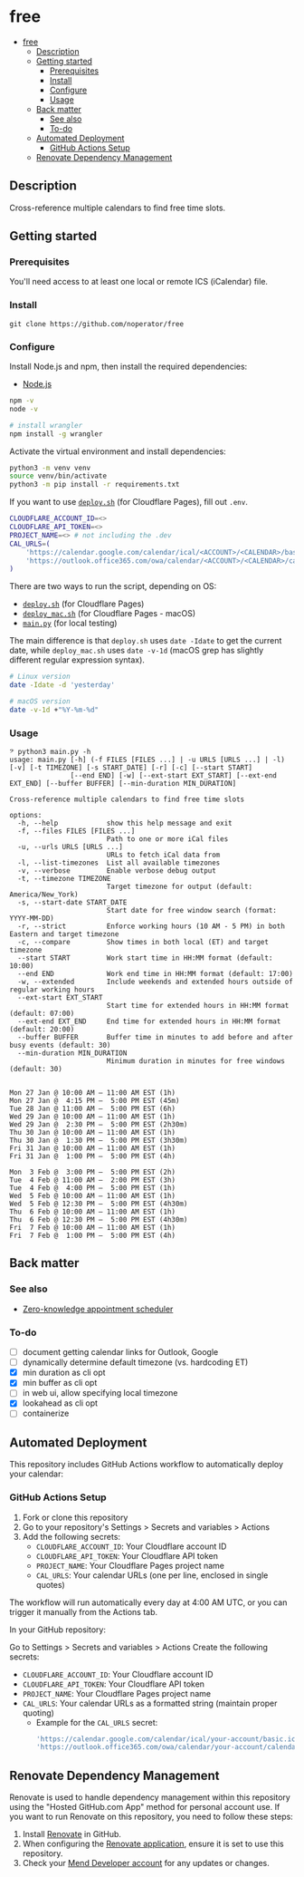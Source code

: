 # free

- [free](#free)
  - [Description](#description)
  - [Getting started](#getting-started)
    - [Prerequisites](#prerequisites)
    - [Install](#install)
    - [Configure](#configure)
    - [Usage](#usage)
  - [Back matter](#back-matter)
    - [See also](#see-also)
    - [To-do](#to-do)
  - [Automated Deployment](#automated-deployment)
    - [GitHub Actions Setup](#github-actions-setup)
  - [Renovate Dependency Management](#renovate-dependency-management)

## Description

Cross-reference multiple calendars to find free time slots.

## Getting started

### Prerequisites

You'll need access to at least one local or remote ICS (iCalendar) file.

### Install

```
git clone https://github.com/noperator/free
```

### Configure

Install Node.js and npm, then install the required dependencies:

- [Node.js](https://nodejs.org/en/download/)

```bash
npm -v
node -v

# install wrangler
npm install -g wrangler
```

Activate the virtual environment and install dependencies:

```bash
python3 -m venv venv
source venv/bin/activate
python3 -m pip install -r requirements.txt
```

If you want to use [`deploy.sh`](./deploy.sh) (for Cloudflare Pages), fill out `.env`.

```bash
CLOUDFLARE_ACCOUNT_ID=<>
CLOUDFLARE_API_TOKEN=<>
PROJECT_NAME=<> # not including the .dev
CAL_URLS=(
    'https://calendar.google.com/calendar/ical/<ACCOUNT>/<CALENDAR>/basic.ics'
    'https://outlook.office365.com/owa/calendar/<ACCOUNT>/<CALENDAR>/calendar.ics'
)
```

There are two ways to run the script, depending on OS:

- [`deploy.sh`](./deploy.sh) (for Cloudflare Pages)
- [`deploy_mac.sh`](./deploy_mac.sh) (for Cloudflare Pages - macOS)
- [`main.py`](./main.py) (for local testing)

The main difference is that `deploy.sh` uses `date -Idate` to get the current date, while `deploy_mac.sh` uses `date -v-1d` (macOS grep has slightly different regular expression syntax).

```bash
# Linux version
date -Idate -d 'yesterday'

# macOS version
date -v-1d +"%Y-%m-%d"
```

### Usage

```
𝄢 python3 main.py -h
usage: main.py [-h] (-f FILES [FILES ...] | -u URLS [URLS ...] | -l) [-v] [-t TIMEZONE] [-s START_DATE] [-r] [-c] [--start START]
               [--end END] [-w] [--ext-start EXT_START] [--ext-end EXT_END] [--buffer BUFFER] [--min-duration MIN_DURATION]

Cross-reference multiple calendars to find free time slots

options:
  -h, --help            show this help message and exit
  -f, --files FILES [FILES ...]
                        Path to one or more iCal files
  -u, --urls URLS [URLS ...]
                        URLs to fetch iCal data from
  -l, --list-timezones  List all available timezones
  -v, --verbose         Enable verbose debug output
  -t, --timezone TIMEZONE
                        Target timezone for output (default: America/New_York)
  -s, --start-date START_DATE
                        Start date for free window search (format: YYYY-MM-DD)
  -r, --strict          Enforce working hours (10 AM - 5 PM) in both Eastern and target timezone
  -c, --compare         Show times in both local (ET) and target timezone
  --start START         Work start time in HH:MM format (default: 10:00)
  --end END             Work end time in HH:MM format (default: 17:00)
  -w, --extended        Include weekends and extended hours outside of regular working hours
  --ext-start EXT_START
                        Start time for extended hours in HH:MM format (default: 07:00)
  --ext-end EXT_END     End time for extended hours in HH:MM format (default: 20:00)
  --buffer BUFFER       Buffer time in minutes to add before and after busy events (default: 30)
  --min-duration MIN_DURATION
                        Minimum duration in minutes for free windows (default: 30)


Mon 27 Jan @ 10:00 AM – 11:00 AM EST (1h)
Mon 27 Jan @  4:15 PM –  5:00 PM EST (45m)
Tue 28 Jan @ 11:00 AM –  5:00 PM EST (6h)
Wed 29 Jan @ 10:00 AM – 11:00 AM EST (1h)
Wed 29 Jan @  2:30 PM –  5:00 PM EST (2h30m)
Thu 30 Jan @ 10:00 AM – 11:00 AM EST (1h)
Thu 30 Jan @  1:30 PM –  5:00 PM EST (3h30m)
Fri 31 Jan @ 10:00 AM – 11:00 AM EST (1h)
Fri 31 Jan @  1:00 PM –  5:00 PM EST (4h)

Mon  3 Feb @  3:00 PM –  5:00 PM EST (2h)
Tue  4 Feb @ 11:00 AM –  2:00 PM EST (3h)
Tue  4 Feb @  4:00 PM –  5:00 PM EST (1h)
Wed  5 Feb @ 10:00 AM – 11:00 AM EST (1h)
Wed  5 Feb @ 12:30 PM –  5:00 PM EST (4h30m)
Thu  6 Feb @ 10:00 AM – 11:00 AM EST (1h)
Thu  6 Feb @ 12:30 PM –  5:00 PM EST (4h30m)
Fri  7 Feb @ 10:00 AM – 11:00 AM EST (1h)
Fri  7 Feb @  1:00 PM –  5:00 PM EST (4h)
```

## Back matter

### See also

- [Zero-knowledge appointment scheduler](https://noperator.dev/posts/zero-knowledge-appointment-scheduler/)

### To-do

- [ ] document getting calendar links for Outlook, Google
- [ ] dynamically determine default timezone (vs. hardcoding ET)
- [x] min duration as cli opt
- [x] min buffer as cli opt
- [ ] in web ui, allow specifying local timezone
- [x] lookahead as cli opt
- [ ] containerize

## Automated Deployment

This repository includes GitHub Actions workflow to automatically deploy your calendar:

### GitHub Actions Setup

1. Fork or clone this repository
2. Go to your repository's Settings > Secrets and variables > Actions
3. Add the following secrets:
   - `CLOUDFLARE_ACCOUNT_ID`: Your Cloudflare account ID
   - `CLOUDFLARE_API_TOKEN`: Your Cloudflare API token
   - `PROJECT_NAME`: Your Cloudflare Pages project name
   - `CAL_URLS`: Your calendar URLs (one per line, enclosed in single quotes)

The workflow will run automatically every day at 4:00 AM UTC, or you can trigger it manually from the Actions tab.

In your GitHub repository:

Go to Settings > Secrets and variables > Actions
Create the following secrets:
- `CLOUDFLARE_ACCOUNT_ID`: Your Cloudflare account ID
- `CLOUDFLARE_API_TOKEN`: Your Cloudflare API token
- `PROJECT_NAME`: Your Cloudflare Pages project name
- `CAL_URLS`: Your calendar URLs as a formatted string (maintain proper quoting)
  - Example for the `CAL_URLS` secret:
    ```bash
    'https://calendar.google.com/calendar/ical/your-account/basic.ics'
    'https://outlook.office365.com/owa/calendar/your-account/calendar.ics'
    ```

## Renovate Dependency Management

Renovate is used to handle dependency management within this repository using the "Hosted GitHub.com App" method for personal account use. If you want to run Renovate on this repository, you need to follow these steps:

1. Install [Renovate](https://docs.renovatebot.com/getting-started/installing-onboarding/) in GitHub.
2. When configuring the [Renovate application](https://github.com/apps/renovate), ensure it is set to use this repository.
3. Check your [Mend Developer account](https://developer.mend.io/github/) for any updates or changes.